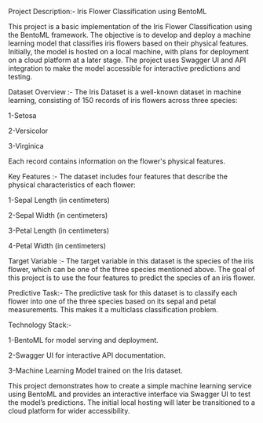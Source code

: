 Project Description:- Iris Flower Classification using BentoML 

This project is a basic implementation of the Iris Flower Classification using the BentoML framework. The objective is to develop and deploy a machine learning model that classifies iris flowers based on their physical features. Initially, the model is hosted on a local machine, with plans for deployment on a cloud platform at a later stage. The project uses Swagger UI and API integration to make the model accessible for interactive predictions and testing.

Dataset Overview :-
The Iris Dataset is a well-known dataset in machine learning, consisting of 150 records of iris flowers across three species:

1-Setosa

2-Versicolor

3-Virginica 

Each record contains information on the flower's physical features.

Key Features :-
The dataset includes four features that describe the physical characteristics of each flower:

  1-Sepal Length (in centimeters)
  
  2-Sepal Width (in centimeters)
  
  3-Petal Length (in centimeters)
  
  4-Petal Width (in centimeters)

Target Variable :-
The target variable in this dataset is the species of the iris flower, which can be one of the three species mentioned above. The goal of this project is to use the four features to predict the species of an iris flower.

Predictive Task:-
The predictive task for this dataset is to classify each flower into one of the three species based on its sepal and petal measurements. This makes it a multiclass classification problem.

Technology Stack:-

  1-BentoML for model serving and deployment.
  
  2-Swagger UI for interactive API documentation.
  
  3-Machine Learning Model trained on the Iris dataset.


This project demonstrates how to create a simple machine learning service using BentoML and provides an interactive interface via Swagger UI to test the model’s predictions. The initial local hosting will later be transitioned to a cloud platform for wider accessibility.
